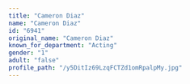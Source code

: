 ```yaml
---
title: "Cameron Diaz"
name: "Cameron Diaz"
id: "6941"
original_name: "Cameron Diaz"
known_for_department: "Acting"
gender: "1"
adult: "false"
profile_path: "/y5DitIz69LzqFCTZd1omRpalpMy.jpg"
---
```

